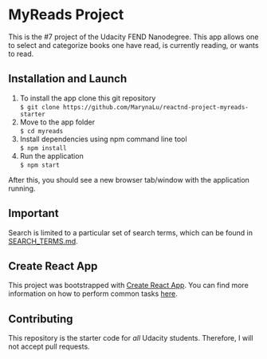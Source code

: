 # MyReads Project

This is the #7 project of the Udacity FEND Nanodegree. This app allows one to select and categorize books one have read, is currently reading, or wants to read.

## Installation and Launch

1. To install the app clone this git repository  
```$ git clone https://github.com/MarynaLu/reactnd-project-myreads-starter```
2. Move to the app folder  
```$ cd myreads```
3. Install dependencies using npm command line tool  
```$ npm install```
4. Run the application  
```$ npm start```

After this, you should see a new browser tab/window with the application running.


## Important
Search is limited to a particular set of search terms, which can be found in [SEARCH_TERMS.md](SEARCH_TERMS.md). 

## Create React App

This project was bootstrapped with [Create React App](https://github.com/facebookincubator/create-react-app). You can find more information on how to perform common tasks [here](https://github.com/facebookincubator/create-react-app/blob/master/packages/react-scripts/template/README.md).

## Contributing

This repository is the starter code for _all_ Udacity students. Therefore, I will not accept pull requests.

